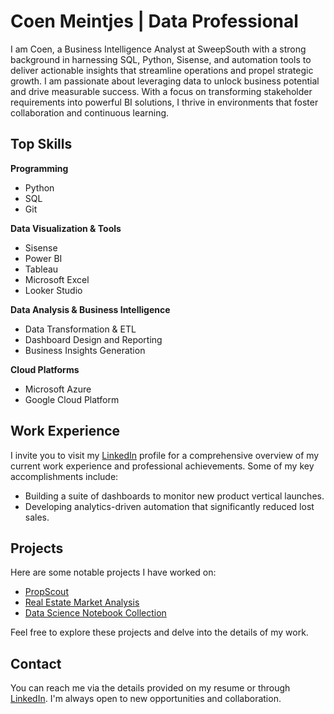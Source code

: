 # Coen Meintjes | Data Professional

I am Coen, a Business Intelligence Analyst at SweepSouth with a strong background in harnessing SQL, Python, Sisense, and automation tools to deliver actionable insights that streamline operations and propel strategic growth. I am passionate about leveraging data to unlock business potential and drive measurable success. With a focus on transforming stakeholder requirements into powerful BI solutions, I thrive in environments that foster collaboration and continuous learning.

## Top Skills

**Programming**
- Python
- SQL
- Git

**Data Visualization & Tools**
- Sisense
- Power BI
- Tableau
- Microsoft Excel
- Looker Studio

**Data Analysis & Business Intelligence**
- Data Transformation & ETL
- Dashboard Design and Reporting
- Business Insights Generation

**Cloud Platforms**
- Microsoft Azure
- Google Cloud Platform

## Work Experience

I invite you to visit my [LinkedIn](https://www.linkedin.com/in/coen-meintjes) profile for a comprehensive overview of my current work experience and professional achievements. Some of my key accomplishments include:

- Building a suite of dashboards to monitor new product vertical launches.
- Developing analytics-driven automation that significantly reduced lost sales.

## Projects

Here are some notable projects I have worked on:

- [PropScout](https://github.com/CoenMeintjes/PropScout)
- [Real Estate Market Analysis](https://github.com/CoenMeintjes/analysing_south_african_property_markets)
- [Data Science Notebook Collection](https://github.com/CoenMeintjes/data_science_notebook_templates)

Feel free to explore these projects and delve into the details of my work.

## Contact

You can reach me via the details provided on my resume or through [LinkedIn](https://www.linkedin.com/in/coen-meintjes). I'm always open to new opportunities and collaboration.